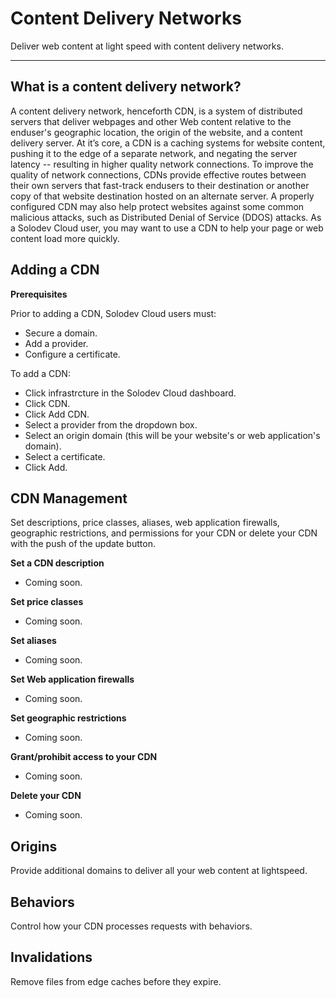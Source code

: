# Content Delivery Networks

Deliver web content at light speed with content delivery networks. 

--- 


## What is a content delivery network? 

A content delivery network, henceforth CDN, is a system of distributed servers that deliver webpages and other Web content relative to the enduser's geographic location, the origin of the website, and a content delivery server. At it’s core, a CDN is a caching systems for website content, pushing it to the edge of a separate network, and negating the server latency -- resulting in higher quality network connections. To improve the quality of network connections, CDNs provide effective routes between their own servers that fast-track endusers to their destination or another copy of that website destination hosted on an alternate server. A properly configured CDN may also help protect websites against some common malicious attacks, such as Distributed Denial of Service (DDOS) attacks. As a Solodev Cloud user, you may want to use a CDN to help your page or web content load more quickly. 


## Adding a CDN

**Prerequisites** 

Prior to adding a CDN, Solodev Cloud users must: 

- Secure a domain. 
- Add a provider. 
- Configure a certificate. 


To add a CDN:

- Click infrastrcture in the Solodev Cloud dashboard. 
- Click CDN. 
- Click Add CDN. 
- Select a provider from the dropdown box. 
- Select an origin domain (this will be your website's or web application's domain). 
- Select a certificate. 
- Click Add. 

## CDN Management 

Set descriptions, price classes, aliases, web application firewalls, geographic restrictions, and permissions for your CDN  or delete your CDN with the push of the update button. 

**Set a CDN description**

- Coming soon.

**Set price classes**

- Coming soon.

**Set aliases**

- Coming soon.

**Set Web application firewalls**

- Coming soon.

**Set geographic restrictions**

- Coming soon.

**Grant/prohibit access to your CDN** 

- Coming soon.

**Delete your CDN**

- Coming soon.

## Origins

Provide additional domains to deliver all your web content at lightspeed. 

## Behaviors

Control how your CDN processes requests with behaviors. 

## Invalidations

Remove files from edge caches before they expire.  


